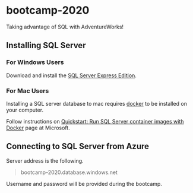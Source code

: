 # bootcamp-2020
Taking advantage of SQL with AdventureWorks!


## Installing SQL Server

### For Windows Users

Download and install the [SQL Server Express Edition](https://www.microsoft.com/en-us/sql-server/sql-server-downloads).

### For Mac Users

Installing a SQL server database to mac requires [docker]() to be installed on your computer.

Follow instructions on [Quickstart: Run SQL Server container images with Docker](https://docs.microsoft.com/en-us/sql/linux/quickstart-install-connect-docker?view=sql-server-ver15&pivots=cs1-bash) page at Microsoft.

## Connecting to SQL Server from Azure

Server address is the following.

> bootcamp-2020.database.windows.net

Username and password will be provided during the bootcamp.